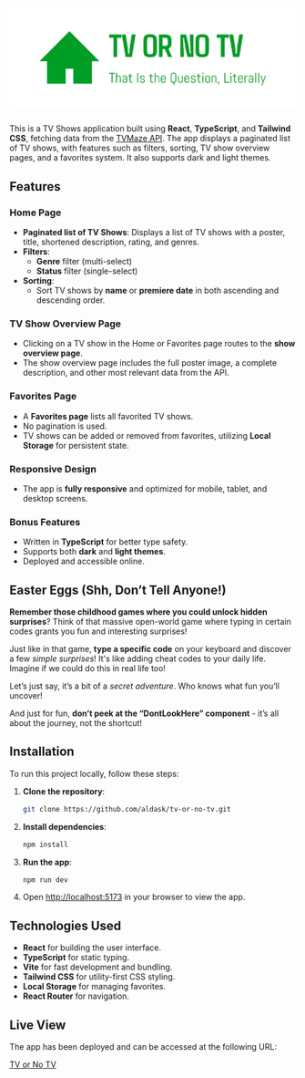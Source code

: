 # ![Logo here](src/assets/logo.png)

This is a TV Shows application built using **React**, **TypeScript**, and **Tailwind CSS**, fetching data from the [TVMaze API](https://api.tvmaze.com/shows). The app displays a paginated list of TV shows, with features such as filters, sorting, TV show overview pages, and a favorites system. It also supports dark and light themes.

## Features

### Home Page

- **Paginated list of TV Shows**: Displays a list of TV shows with a poster, title, shortened description, rating, and genres.
- **Filters**:
  - **Genre** filter (multi-select)
  - **Status** filter (single-select)
- **Sorting**:
  - Sort TV shows by **name** or **premiere date** in both ascending and descending order.

### TV Show Overview Page

- Clicking on a TV show in the Home or Favorites page routes to the **show overview page**.
- The show overview page includes the full poster image, a complete description, and other most relevant data from the API.

### Favorites Page

- A **Favorites page** lists all favorited TV shows.
- No pagination is used.
- TV shows can be added or removed from favorites, utilizing **Local Storage** for persistent state.

### Responsive Design

- The app is **fully responsive** and optimized for mobile, tablet, and desktop screens.

### Bonus Features

- Written in **TypeScript** for better type safety.
- Supports both **dark** and **light themes**.
- Deployed and accessible online.

## Easter Eggs (Shh, Don’t Tell Anyone!)

**Remember those childhood games where you could unlock hidden surprises**? Think of that massive open-world game where typing in certain codes grants you fun and interesting surprises!

Just like in that game, **type a specific code** on your keyboard and discover a few _simple surprises_! It's like adding cheat codes to your daily life. Imagine if we could do this in real life too!

Let’s just say, it’s a bit of a _secret adventure_. Who knows what fun you’ll uncover!

And just for fun, **don’t peek at the “DontLookHere” component** - it’s all about the journey, not the shortcut!

## Installation

To run this project locally, follow these steps:

1. **Clone the repository**:

   ```bash
   git clone https://github.com/aldask/tv-or-no-tv.git
   ```

2. **Install dependencies**:

   ```bash
   npm install
   ```

3. **Run the app**:

   ```bash
   npm run dev
   ```

4. Open [http://localhost:5173](http://localhost:5173) in your browser to view the app.

## Technologies Used

- **React** for building the user interface.
- **TypeScript** for static typing.
- **Vite** for fast development and bundling.
- **Tailwind CSS** for utility-first CSS styling.
- **Local Storage** for managing favorites.
- **React Router** for navigation.

## Live View

The app has been deployed and can be accessed at the following URL:

[TV or No TV](https://tv-or-no-tv.vercel.app/)

